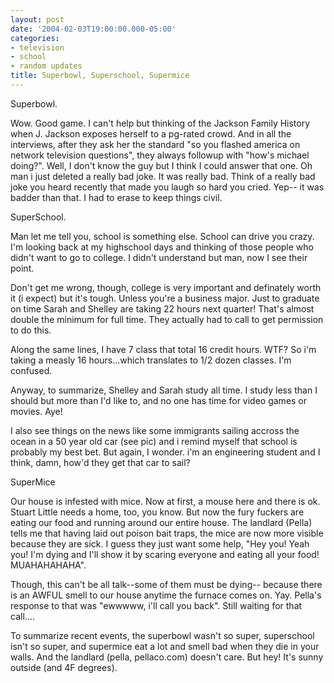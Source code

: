 ```yaml
---
layout: post
date: '2004-02-03T19:00:00.000-05:00'
categories:
- television
- school
- random updates
title: Superbowl, Superschool, Supermice
---
```


Superbowl.

Wow. Good game. I can't help but thinking of the Jackson Family History when J. Jackson exposes herself to a pg-rated crowd. And in all the interviews, after they ask her the standard "so you flashed america on network television questions", they always followup with "how's michael doing?". Well, I don't know the guy but I think I could answer that one. Oh man i just deleted a really bad joke. It was really bad. Think of a really bad joke you heard recently that made you laugh so hard you cried. Yep-- it was badder than that. I had to erase to keep things civil.

SuperSchool.

Man let me tell you, school is something else.  School can drive you crazy. I'm looking back at my highschool days and thinking of those people who didn't want to go to college. I didn't understand but  man, now I see their point.

Don't get me wrong, though, college is very important and definately worth it (i expect) but it's tough.  Unless you're a business major. Just to graduate on time Sarah and Shelley are taking 22 hours next quarter! That's almost double the minimum for full time. They actually had to call to get permission to do this.

Along the same lines, I have 7 class that total 16 credit hours. WTF? So i'm taking a measly 16 hours...which translates to 1/2 dozen classes. I'm confused.

Anyway, to summarize, Shelley and Sarah study all time. I study less than I should but more than I'd like to, and no one has time for video games or movies. Aye!

I also see things on the news like some immigrants sailing accross the ocean in a 50 year old car (see pic) and i remind myself that school is probably my best bet. But again, I wonder. i'm an engineering student and I think, damn, how'd they get that car to sail?

SuperMice

Our house is infested with mice. Now at first, a mouse here and there is ok. Stuart Little needs a home, too, you know. But now the fury fuckers are eating our food and running around our entire house. The landlard (Pella) tells me that having laid out poison bait traps, the mice are now more visible because they are sick. I guess they just want some help, "Hey you! Yeah you! I'm dying and I'll show it by scaring everyone and eating all your food! MUAHAHAHAHA".

Though, this can't be all talk--some of them must be dying-- because there is an AWFUL smell to our house anytime the furnace comes on. Yay. Pella's response to that was "ewwwww, i'll call you back". Still waiting for that call....

To summarize recent events, the superbowl wasn't so super, superschool isn't so super, and supermice eat a lot and smell bad when they die in your walls. And the landlard (pella, pellaco.com) doesn't care. But hey! It's sunny outside (and 4F degrees).